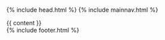 {% include head.html %}
{% include mainnav.html %}  
<div id="main" class="{{ page.permalink | replace: "/", "" }}">
    {{ content }}
</div>
{% include footer.html %}